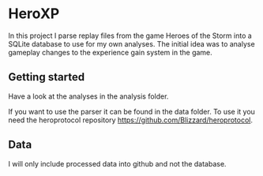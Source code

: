 # HeroXP

In this project I parse replay files from the game Heroes of the Storm into a SQLite database to use for my own analyses. The initial idea was to analyse gameplay changes to the experience gain system in the game.

## Getting started

Have a look at the analyses in the analysis folder. 

If you want to use the parser it can be found in the data folder. To use it you need the heroprotocol repository https://github.com/Blizzard/heroprotocol.

## Data

I will only include processed data into github and not the database.
